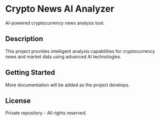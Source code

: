 # Crypto News AI Analyzer

AI-powered cryptocurrency news analysis tool.

## Description

This project provides intelligent analysis capabilities for cryptocurrency news and market data using advanced AI technologies.

## Getting Started

More documentation will be added as the project develops.

## License

Private repository - All rights reserved. 